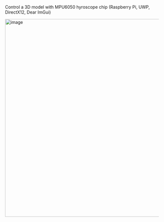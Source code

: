 Control a 3D model with MPU6050 hyroscope chip (Raspberry Pi, UWP, DirectX12, Dear ImGui)

<img width="1096" height="650" alt="image" src="https://github.com/user-attachments/assets/1f2629f8-0ad6-45a0-8771-3560b9688eb4" />
